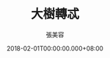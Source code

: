 ---
issue: 261
title: 大樹轉忒
author: 張美容
language: 海陸
date: 2018-02-01T00:00:00.000+08:00
topic: 抒懷
difficulty: 3
wikidata: Q98096137
wikidata_link: https://www.wikidata.org/wiki/Q98096137
author_wikidata_link: https://www.wikidata.org/wiki/Q98096319
author_wikidata: Q98096319
---
